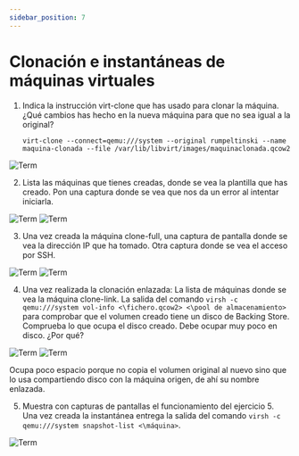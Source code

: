 ```yaml
---
sidebar_position: 7
---
```


# Clonación e instantáneas de máquinas virtuales

1. Indica la instrucción virt-clone que has usado para clonar la máquina. ¿Qué cambios has hecho en la nueva máquina para que no sea igual a la original?

    `virt-clone --connect=qemu:///system --original rumpeltinski --name maquina-clonada --file /var/lib/libvirt/images/maquinaclonada.qcow2`

![Term](/img/HLC/taller5HLC.png)

2. Lista las máquinas que tienes creadas, donde se vea la plantilla que has creado. Pon una captura donde se vea que nos da un error al intentar iniciarla.

![Term](/img/HLC/taller5HLC-2.png)
![Term](/img/HLC/taller5HLC-3.png)

3. Una vez creada la máquina clone-full, una captura de pantalla donde se vea la dirección IP que ha tomado.  Otra captura donde se vea el acceso por SSH.

![Term](/img/HLC/taller5HLC-4.png)
![Term](/img/HLC/taller5HLC-5.png)

4. Una vez realizada la clonación enlazada: La lista de máquinas donde se vea la máquina clone-link. La salida del comando `virsh -c qemu:///system vol-info <\fichero.qcow2> <\pool de almacenamiento>` para comprobar que el volumen creado tiene un disco de Backing Store. Comprueba lo que ocupa el disco creado. Debe ocupar muy poco en disco. ¿Por qué?

![Term](/img/HLC/taller5HLC-6.png)
![Term](/img/HLC/taller5HLC-7.png)

Ocupa poco espacio porque no copia el volumen original al nuevo sino que lo usa compartiendo disco con la máquina origen, de ahí su nombre enlazada.

5. Muestra con capturas de pantallas el funcionamiento del ejercicio 5. Una vez creada la instantánea entrega la salida del comando `virsh -c qemu:///system snapshot-list <\máquina>`.

![Term](/img/HLC/taller5HLC-8.png)
